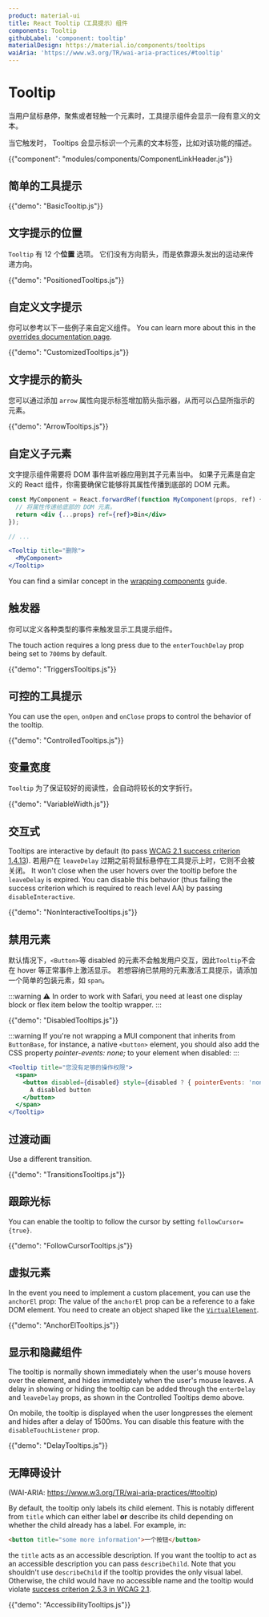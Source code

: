 ```yaml
---
product: material-ui
title: React Tooltip（工具提示）组件
components: Tooltip
githubLabel: 'component: tooltip'
materialDesign: https://material.io/components/tooltips
waiAria: 'https://www.w3.org/TR/wai-aria-practices/#tooltip'
---
```


# Tooltip

<p class="description">当用户鼠标悬停，聚焦或者轻触一个元素时，工具提示组件会显示一段有意义的文本。</p>

当它触发时， Tooltips 会显示标识一个元素的文本标签，比如对该功能的描述。

{{"component": "modules/components/ComponentLinkHeader.js"}}

## 简单的工具提示

{{"demo": "BasicTooltip.js"}}

## 文字提示的位置

`Tooltip` 有 12 个**位置** 选项。 它们没有方向箭头，而是依靠源头发出的运动来传递方向。

{{"demo": "PositionedTooltips.js"}}

## 自定义文字提示

你可以参考以下一些例子来自定义组件。 You can learn more about this in the [overrides documentation page](/material-ui/customization/how-to-customize/).

{{"demo": "CustomizedTooltips.js"}}

## 文字提示的箭头

您可以通过添加 `arrow` 属性向提示标签增加箭头指示器，从而可以凸显所指示的元素。

{{"demo": "ArrowTooltips.js"}}

## 自定义子元素

文字提示组件需要将 DOM 事件监听器应用到其子元素当中。 如果子元素是自定义的 React 组件，你需要确保它能够将其属性传播到底部的 DOM 元素。

```jsx
const MyComponent = React.forwardRef(function MyComponent(props, ref) {
  // 将属性传递给底部的 DOM 元素。
  return <div {...props} ref={ref}>Bin</div>
});

// ...

<Tooltip title="删除">
  <MyComponent>
</Tooltip>
```

You can find a similar concept in the [wrapping components](/material-ui/guides/composition/#wrapping-components) guide.

## 触发器

你可以定义各种类型的事件来触发显示工具提示组件。

The touch action requires a long press due to the `enterTouchDelay` prop being set to `700`ms by default.

{{"demo": "TriggersTooltips.js"}}

## 可控的工具提示

You can use the `open`, `onOpen` and `onClose` props to control the behavior of the tooltip.

{{"demo": "ControlledTooltips.js"}}

## 变量宽度

`Tooltip` 为了保证较好的阅读性，会自动将较长的文字折行。

{{"demo": "VariableWidth.js"}}

## 交互式

Tooltips are interactive by default (to pass [WCAG 2.1 success criterion 1.4.13](https://www.w3.org/TR/WCAG21/#content-on-hover-or-focus)). 若用户在 `leaveDelay` 过期之前将鼠标悬停在工具提示上时，它则不会被关闭。 It won't close when the user hovers over the tooltip before the `leaveDelay` is expired. You can disable this behavior (thus failing the success criterion which is required to reach level AA) by passing `disableInteractive`.

{{"demo": "NonInteractiveTooltips.js"}}

## 禁用元素

默认情况下，`<Button>`等 disabled 的元素不会触发用户交互，因此`Tooltip`不会在 hover 等正常事件上激活显示。 若想容纳已禁用的元素激活工具提示，请添加一个简单的包装元素，如 `span`。

:::warning
⚠️ In order to work with Safari, you need at least one display block or flex item below the tooltip wrapper.
:::

{{"demo": "DisabledTooltips.js"}}

:::warning If you're not wrapping a MUI component that inherits from `ButtonBase`, for instance, a native `<button>` element, you should also add the CSS property _pointer-events: none;_ to your element when disabled: :::

```jsx
<Tooltip title="您没有足够的操作权限">
  <span>
    <button disabled={disabled} style={disabled ? { pointerEvents: 'none' } : {}}>
      A disabled button
    </button>
  </span>
</Tooltip>
```

## 过渡动画

Use a different transition.

{{"demo": "TransitionsTooltips.js"}}

## 跟踪光标

You can enable the tooltip to follow the cursor by setting `followCursor={true}`.

{{"demo": "FollowCursorTooltips.js"}}

## 虚拟元素

In the event you need to implement a custom placement, you can use the `anchorEl` prop: The value of the `anchorEl` prop can be a reference to a fake DOM element. You need to create an object shaped like the [`VirtualElement`](https://popper.js.org/docs/v2/virtual-elements/).

{{"demo": "AnchorElTooltips.js"}}

## 显示和隐藏组件

The tooltip is normally shown immediately when the user's mouse hovers over the element, and hides immediately when the user's mouse leaves. A delay in showing or hiding the tooltip can be added through the `enterDelay` and `leaveDelay` props, as shown in the Controlled Tooltips demo above.

On mobile, the tooltip is displayed when the user longpresses the element and hides after a delay of 1500ms. You can disable this feature with the `disableTouchListener` prop.

{{"demo": "DelayTooltips.js"}}

## 无障碍设计

(WAI-ARIA: https://www.w3.org/TR/wai-aria-practices/#tooltip)

By default, the tooltip only labels its child element. This is notably different from `title` which can either label **or** describe its child depending on whether the child already has a label. For example, in:

```html
<button title="some more information">一个按钮</button>
```

the `title` acts as an accessible description. If you want the tooltip to act as an accessible description you can pass `describeChild`. Note that you shouldn't use `describeChild` if the tooltip provides the only visual label. Otherwise, the child would have no accessible name and the tooltip would violate [success criterion 2.5.3 in WCAG 2.1](https://www.w3.org/WAI/WCAG21/Understanding/label-in-name.html).

{{"demo": "AccessibilityTooltips.js"}}
